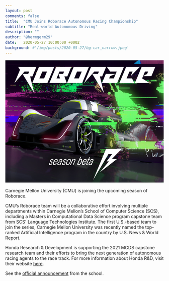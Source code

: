 ```yaml
---
layout: post
comments: false
title:  "CMU Joins Roborace Autonomous Racing Championship"
subtitle: "Real-world Autonomous Driving"
description: ""
author: "@hermgerm29"
date:   2020-05-27 10:00:00 +0002
background: #'/img/posts/2020-05-27/bg-car_narrow.jpeg'
---
```


<a href="https://roborace.com" target="_blank"><img width="700px" height="389px" src="/img/posts/2020-05-27/roborace.png"></a>

Carnegie Mellon University (CMU) is joining the upcoming season of Roborace.

CMU’s Roborace team will be a collaborative effort involving multiple departments within Carnegie Mellon’s School of Computer Science (SCS), including a Masters in Computational Data Science program capstone team from SCS' Language Technologies Institute. The first U.S.-based team to join the series, Carnegie Mellon University was recently named the top-ranked Artificial Intelligence program in the country by U.S. News & World Report.

Honda Research & Development is supporting the 2021 MCDS capstone research team and their efforts to bring the next generation of autonomous racing agents to the race track. For more information about Honda R&D, visit their website <a href="http://www.hondaresearch.com/index.php" target="_blank">here</a>.

See the <a href="https://www.cs.cmu.edu/news/cmu-joins-roborace-autonomous-racing-championship" target="_blank">official announcement</a> from the school.
